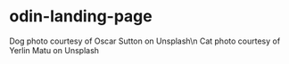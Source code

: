 # odin-landing-page
Dog photo courtesy of Oscar Sutton on Unsplash\n
Cat photo courtesy of Yerlin Matu on Unsplash